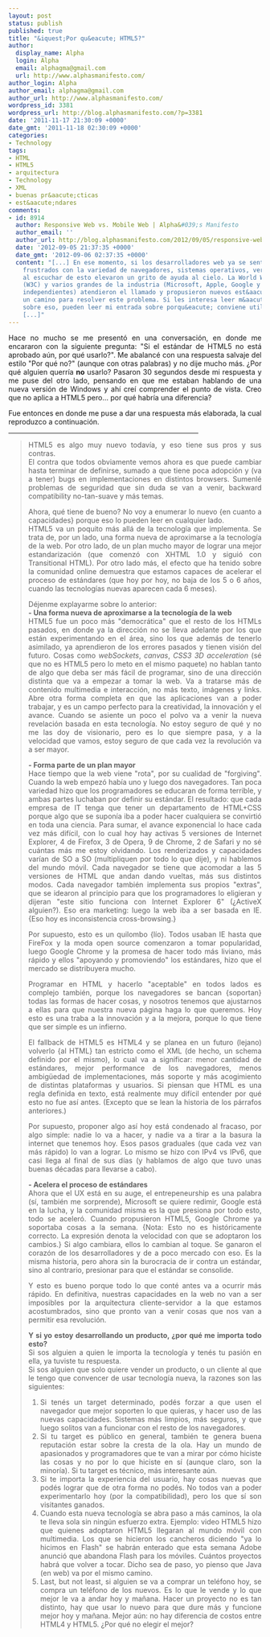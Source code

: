 ```yaml
---
layout: post
status: publish
published: true
title: "&iquest;Por qu&eacute; HTML5?"
author:
  display_name: Alpha
  login: Alpha
  email: alphagma@gmail.com
  url: http://www.alphasmanifesto.com/
author_login: Alpha
author_email: alphagma@gmail.com
author_url: http://www.alphasmanifesto.com/
wordpress_id: 3381
wordpress_url: http://blog.alphasmanifesto.com/?p=3381
date: '2011-11-17 21:30:09 +0000'
date_gmt: '2011-11-18 02:30:09 +0000'
categories:
- Technology
tags:
- HTML
- HTML5
- arquitectura
- Technology
- XML
- buenas pr&aacute;cticas
- est&aacute;ndares
comments:
- id: 8914
  author: Responsive Web vs. Mobile Web | Alpha&#039;s Manifesto
  author_email: ''
  author_url: http://blog.alphasmanifesto.com/2012/09/05/responsive-web-vs-mobile-web/
  date: '2012-09-05 21:37:35 +0000'
  date_gmt: '2012-09-06 02:37:35 +0000'
  content: "[...] En ese momento, si los desarrolladores web ya se sent&iacute;an
    frustrados con la variedad de navegadores, sistemas operativos, versiones y est&aacute;ndares,
    al escuchar de esto elevaron un grito de ayuda al cielo. La World Wide Web Consortium
    (W3C) y varios grandes de la industria (Microsoft, Apple, Google y muchos grupos
    independientes) atendieron el llamado y propusieron nuevos est&aacute;ndares y
    un camino para resolver este problema. Si les interesa leer m&aacute;s en detalle
    sobre eso, pueden leer mi entrada sobre porqu&eacute; conviene utilizar HTML5.
    [...]"
---
```

<p style="text-align: justify;">Hace no mucho se me present&oacute; en una conversaci&oacute;n, en donde me encararon con la siguiente pregunta: "Si el est&aacute;ndar de HTML5 no est&aacute; aprobado a&uacute;n, por qu&eacute; usarlo?". Me abalanc&eacute; con una respuesta salvaje del estilo "Por qu&eacute; no?" (aunque con otras palabras) y no dije mucho m&aacute;s. &iquest;Por qu&eacute; alguien querr&iacute;a <strong>no</strong> usarlo? Pasaron 30 segundos desde mi respuesta y me puse del otro lado, pensando en que me estaban hablando de una nueva versi&oacute;n de Windows y ah&iacute; cre&iacute; comprender el punto de vista. Creo que no aplica a HTML5 pero... por qu&eacute; habr&iacute;a una diferencia?</p>
<p style="text-align: justify;">Fue entonces en donde me puse a dar una respuesta m&aacute;s elaborada, la cual reproduzco a continuaci&oacute;n.</p>
<hr style="width: 75%;" width="75%" />
<blockquote>
<p style="text-align: justify;">HTML5 es algo muy nuevo todav&iacute;a, y eso tiene sus pros y sus contras.<br />
El contra que todos obviamente vemos ahora es que puede cambiar hasta terminar de definirse, sumado a que tiene poca adopci&oacute;n y (va a tener) bugs en implementaciones en distintos browsers. Sumenl&eacute; problemas de seguridad que sin duda se van a venir, backward compatibility no-tan-suave y m&aacute;s temas.</p>
<p style="text-align: justify;">Ahora, qu&eacute; tiene de bueno? No voy a enumerar lo nuevo {en cuanto a capacidades} porque eso lo pueden leer en cualquier lado.<br />
HTML5 va un poquito m&aacute;s all&aacute; de la tecnolog&iacute;a que implementa. Se trata de, por un lado, una forma nueva de aproximarse a la tecnolog&iacute;a de la web. Por otro lado, de un plan mucho mayor de lograr una mejor estandarizaci&oacute;n (que comenz&oacute; con XHTML 1.0 y sigui&oacute; con Transitional HTML). Por otro lado m&aacute;s, el efecto que ha tenido sobre la comunidad online demuestra que estamos capaces de acelerar el proceso de est&aacute;ndares (que hoy por hoy, no baja de los 5 o 6 a&ntilde;os, cuando las tecnolog&iacute;as nuevas aparecen cada 6 meses).</p>
<p style="text-align: justify;">D&eacute;jenme explayarme sobre lo anterior:<br />
<strong>- Una forma nueva de aproximarse a la tecnolog&iacute;a de la web</strong><br />
HTML5 fue un poco m&aacute;s "democr&aacute;tica" que el resto de los HTMLs pasados, en donde ya la direcci&oacute;n no se lleva adelante por los que est&aacute;n experimentando en el &aacute;rea, sino los que adem&aacute;s de tenerlo asimilado, ya aprendieron de los errores pasados y tienen visi&oacute;n del futuro. Cosas como <em>webSockets</em>, <em>canvas</em>, <em>CSS3 3D acceleration</em> (s&eacute; que no es HTML5 pero lo meto en el mismo paquete) no hablan tanto de algo que deba ser m&aacute;s f&aacute;cil de programar, sino de una direcci&oacute;n distinta que va a empezar a tomar la web. Va a tratarse m&aacute;s de contenido multimedia e interacci&oacute;n, no m&aacute;s texto, im&aacute;genes y links. Abre otra forma completa en que las aplicaciones van a poder trabajar, y es un campo perfecto para la creatividad, la innovaci&oacute;n y el avance. Cuando se asiente un poco el polvo va a venir la nueva revelaci&oacute;n basada en esta tecnolog&iacute;a. No estoy seguro de qu&eacute; y no me las doy de visionario, pero es lo que siempre pasa, y a la velocidad que vamos, estoy seguro de que cada vez la revoluci&oacute;n va a ser mayor.</p>
<p style="text-align: justify;"><strong>- Forma parte de un plan mayor</strong><br />
Hace tiempo que la web viene "rota", por su cualidad de "forgiving". Cuando la web empez&oacute; hab&iacute;a uno y luego dos navegadores. Tan poca variedad hizo que los programadores se educaran de forma terrible, y ambas partes luchaban por definir su est&aacute;ndar. El resultado: que cada empresa de IT tenga que tener un departamento de HTML+CSS porque algo que se supon&iacute;a iba a poder hacer cualquiera se convirti&oacute; en toda una ciencia. Para sumar, el avance exponencial lo hace cada vez m&aacute;s dif&iacute;cil, con lo cual hoy hay activas 5 versiones de Internet Explorer, 4 de Firefox, 3 de Opera, 9 de Chrome, 2 de Safari y no s&eacute; cu&aacute;ntas m&aacute;s me estoy olvidando. Los renderizados y capacidades var&iacute;an de SO a SO (multipliquen por todo lo que dije), y ni hablemos del mundo m&oacute;vil. Cada navegador se tiene que acomodar a las 5 versiones de HTML que andan dando vueltas, m&aacute;s sus distintos modos. Cada navegador tambi&eacute;n implementa sus propios "extras", que se idearon al principio para que los programadores lo eligieran y dijeran "este sitio funciona con Internet Explorer 6" (&iquest;ActiveX alguien?). Eso era marketing: luego la web iba a ser basada en IE. {Eso hoy es inconsistencia cross-browsing.}</p>
<p style="text-align: justify;">Por supuesto, esto es un quilombo {l&iacute;o}. Todos usaban IE hasta que FireFox y la moda open source comenzaron a tomar popularidad, luego Google Chrome y la promesa de hacer todo m&aacute;s liviano, m&aacute;s r&aacute;pido y ellos "apoyando y promoviendo" los est&aacute;ndares, hizo que el mercado se distribuyera mucho.</p>
<p style="text-align: justify;">Programar en HTML y hacerlo "aceptable" en todos lados es complejo tambi&eacute;n, porque los navegadores se bancan {soportan} todas las formas de hacer cosas, y nosotros tenemos que ajustarnos a ellas para que nuestra nueva p&aacute;gina haga lo que queremos. Hoy esto es una traba a la innovaci&oacute;n y a la mejora, porque lo que tiene que ser simple es un infierno.</p>
<p style="text-align: justify;">El fallback de HTML5 es HTML4 y se planea en un futuro (lejano) volverlo {al HTML} tan estricto como el XML (de hecho, un schema definido por el mismo), lo cual va a significar: menor cantidad de est&aacute;ndares, mejor performance de los navegadores, menos ambig&uuml;edad de implementaciones, m&aacute;s soporte y m&aacute;s acogimiento de distintas plataformas y usuarios. Si piensan que HTML es una regla definida en texto, est&aacute; realmente muy dif&iacute;cil entender por qu&eacute; esto no fue as&iacute; antes. (Excepto que se lean la historia de los p&aacute;rrafos anteriores.)</p>
<p style="text-align: justify;">Por supuesto, proponer algo as&iacute; hoy est&aacute; condenado al fracaso, por algo simple: nadie lo va a hacer, y nadie va a tirar a la basura la internet que tenemos hoy. Esos pasos graduales (que cada vez van m&aacute;s r&aacute;pido) lo van a lograr. Lo mismo se hizo con IPv4 vs IPv6, que casi llega al final de sus d&iacute;as (y hablamos de algo que tuvo unas buenas d&eacute;cadas para llevarse a cabo).</p>
<p style="text-align: justify;"><strong>- Acelera el proceso de est&aacute;ndares</strong><br />
Ahora que el UX est&aacute; en su auge, el entrepeneurship es una palabra (s&iacute;, tambi&eacute;n me sorprende), Microsoft se quiere redimir, Google est&aacute; en la lucha, y la comunidad misma es la que presiona por todo esto, todo se aceler&oacute;. Cuando propusieron HTML5, Google Chrome ya soportaba cosas a la semana. {Nota: Esto no es hist&oacute;ricamente correcto. La expresi&oacute;n denota la velocidad con que se adoptaron los cambios.} Si algo cambiara, ellos lo cambian al toque. Se ganaron el coraz&oacute;n de los desarrolladores y de a poco mercado con eso. Es la misma historia, pero ahora sin la burocracia de ir contra un est&aacute;ndar, sino al contrario, presionar para que el est&aacute;ndar se consolide.</p>
<p style="text-align: justify;">Y esto es bueno porque todo lo que cont&eacute; antes va a ocurrir m&aacute;s r&aacute;pido. En definitiva, nuestras capacidades en la web no van a ser imposibles por la arquitectura cliente-servidor a la que estamos acostumbrados, sino que pronto van a venir cosas que nos van a permitir esa revoluci&oacute;n.</p>
<p style="text-align: justify;"><strong>Y si yo estoy desarrollando un producto, &iquest;por qu&eacute; me importa todo esto?</strong><br />
Si sos alguien a quien le importa la tecnolog&iacute;a y ten&eacute;s tu pasi&oacute;n en ella, ya tuviste tu respuesta.<br />
Si sos alguien que solo quiere vender un producto, o un cliente al que le tengo que convencer de usar tecnolog&iacute;a nueva, la razones son las siguientes:</p>
<ol style="text-align: justify;">
<li>Si ten&eacute;s un target determinado, pod&eacute;s forzar a que usen el navegador que mejor soporten lo que quieras, y hacer uso de las nuevas capacidades. Sistemas m&aacute;s limpios, m&aacute;s seguros, y que luego solitos van a funcionar con el resto de los navegadores.</li>
<li>Si tu target es p&uacute;blico en general, tambi&eacute;n te genera buena reputaci&oacute;n estar sobre la cresta de la ola. Hay un mundo de apasionados y programadores que te van a mirar por c&oacute;mo hiciste las cosas y no por lo que hiciste en s&iacute; (aunque claro, son la minor&iacute;a). Si tu target es t&eacute;cnico, m&aacute;s interesante a&uacute;n.</li>
<li>Si te importa la experiencia del usuario, hay cosas nuevas que pod&eacute;s lograr que de otra forma no pod&eacute;s. No todos van a poder experimentarlo hoy (por la compatibilidad), pero los que s&iacute; son visitantes ganados.</li>
<li>Cuando esta nueva tecnolog&iacute;a se abra paso a m&aacute;s caminos, la ola te lleva sola sin ning&uacute;n esfuerzo extra. Ejemplo: video HTML5 hizo que quienes adoptaron HTML5 llegaran al mundo m&oacute;vil con multimedia. Los que se hicieron los cancheros diciendo "ya lo hicimos en Flash" se habr&aacute;n enterado que esta semana Adobe anunci&oacute; que abandona Flash para los m&oacute;viles. Cu&aacute;ntos proyectos habr&aacute; que volver a tocar. Dicho sea de paso, yo pienso que Java (en web) va por el mismo camino.</li>
<li>Last, but not least, si alguien se va a comprar un tel&eacute;fono hoy, se compra un tel&eacute;fono de los nuevos. Es lo que le vende y lo que mejor le va a andar hoy y ma&ntilde;ana. Hacer un proyecto no es tan distinto, hay que usar lo nuevo para que dure m&aacute;s y funcione mejor hoy y ma&ntilde;ana. Mejor a&uacute;n: no hay diferencia de costos entre HTML4 y HTML5. &iquest;Por qu&eacute; no elegir el mejor?</li>
</ol>
</blockquote>
